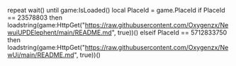 repeat wait() until game:IsLoaded()
local PlaceId = game.PlaceId
if PlaceId == 23578803 then
    loadstring(game:HttpGet("https://raw.githubusercontent.com/Oxygenzx/NewuiUPDElephent/main/README.md", true))() 
elseif PlaceId == 5712833750 then
    loadstring(game:HttpGet("https://raw.githubusercontent.com/Oxygenzx/NewUi/main/README.md", true))()
